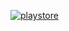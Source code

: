 <p align="center">

<a href="https://play.google.com/store/apps/details?id=com.iseven.sleeptimer" target="_blank" rel="noreferrer"><img src="https://play.google.com/intl/en_us/badges/images/generic/en_badge_web_generic.png" alt="playstore"/></a>

</p>
